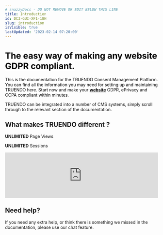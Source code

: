 ```yaml
---
# snazzyDocs - DO NOT REMOVE OR EDIT BELOW THIS LINE
title: Introduction
id: DC3-GUI-XF1-18H
slug: introduction
isVisible: true
lastUpdated: '2023-02-14 07:20:00'
---
```

# <span style="color:rgb(0, 0, 0);"><span style="background-color:rgb(255, 255, 255);">The easy way of making any website GDPR compliant.</span></span>

<span style="color:rgb(0, 0, 0);"><span style="background-color:rgb(255, 255, 255);">This is the documentation for the TRUENDO Consent Management Platform. You can find all the information you may need for setting up and maintaining TRUENDO here. Start now and make your </span></span>**[<span style="color:rgb(0, 0, 0);"><span style="background-color:rgb(255, 255, 255);">website</span></span>](http:#?target=B4J-YPHJ-ZOJ-VI8)**<span style="color:rgb(0, 0, 0);"><span style="background-color:rgb(255, 255, 255);"> GDPR, ePrivacy and CCPA compliant within minutes.</span></span>

TRUENDO can be integrated into a number of CMS systems, simply scroll through to the relevant section of the documentation.

## What makes TRUENDO different ?

**UNLIMITED** Page Views

**UNLIMITED** Sessions

<iframe allow="accelerometer; autoplay; encrypted-media; gyroscope; picture-in-picture" allowfullscreen="true" frameborder="0" src="https://www.youtube.com/embed/BQLxrm1qtfk?showinfo=0" width="100%"></iframe>  
  
## Need help?

If you need any extra help, or think there is something we missed in the documentation, please use our chat feature.